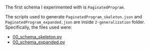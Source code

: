 The first schema I experimented with is `PaginatedProgram`.

The scripts used to generate `PaginatedProgram_skeleton.json` and `PaginatedProgram_expanded.json` are inside `2-generalization` folder. Specifically, the files used were:
- [00_schema_skeleton.py](../2-generalization/00_schema_skeleton.py)
- [00_schema_expanded.py](../2-generalization/00_schema_expanded.py)
